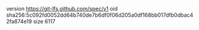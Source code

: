 version https://git-lfs.github.com/spec/v1
oid sha256:5c092fd0052dd64b740de7b6df0f06d205a0df168bb017dfb0dbac42fa874e19
size 6117
